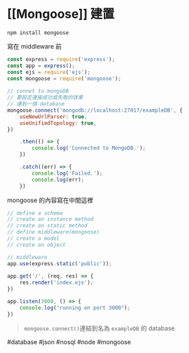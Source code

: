 # [[Mongoose]] 建置
```
npm install mongoose
```
寫在 middleware 前
```js
const express = require('express');
const app = express();
const ejs = require('ejs');
const mongoose = require('mongoose');
  
// connet to mongoDB
// 要設定連接成功或失敗的效果
// 連到一個 database
mongoose.connect('mongodb://localhost:27017/exampleDB', {
	useNewUrlParser: true,
	useUnifiedTopology: true,
})

	.then(() => {
		console.log('Connected to MongoDB.');
	})

	.catch((err) => {
		console.log('Failed.');
		console.log(err);
	})
```
mongoose 的內容寫在中間這裡
```js
// define a schema
// create an instance method
// create an static method
// define middleware(mongoose)
// create a model
// create an object
```

```js
// middleware
app.use(express.static('public'));
  
app.get('/', (req, res) => {
	res.render('index.ejs');
})

app.listen(3000, () => {
	console.log("running on port 3000");
})
```
>`mongoose.connect()`連結到名為 `exampleDB` 的 database


#database #json #nosql #node #mongoose